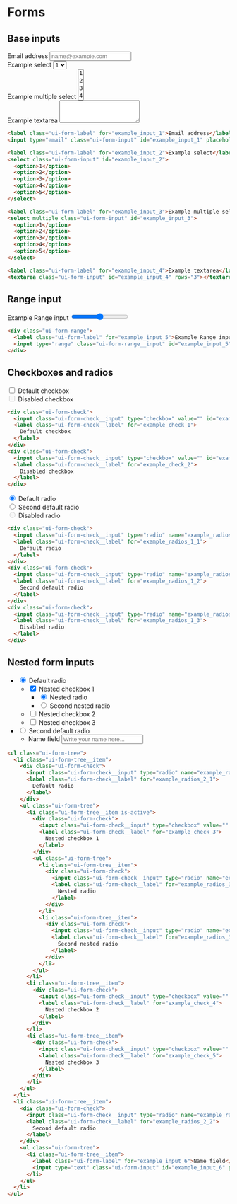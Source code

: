 # Forms

## Base inputs

<div class="custom"> 
  <label class="ui-form-label" for="example_input_1">Email address</label>
  <input type="email" class="ui-form-input" id="example_input_1" placeholder="name@example.com">
</div>

<div class="custom"> 
  <label class="ui-form-label" for="example_input_2">Example select</label>
  <select class="ui-form-input" id="example_input_2">
    <option>1</option>
    <option>2</option>
    <option>3</option>
    <option>4</option>
    <option>5</option>
  </select>
</div>

<div class="custom"> 
  <label class="ui-form-label" for="example_input_3">Example multiple select</label>
  <select multiple class="ui-form-input" id="example_input_3">
    <option>1</option>
    <option>2</option>
    <option>3</option>
    <option>4</option>
    <option>5</option>
  </select>
</div>

<div class="custom"> 
  <label class="ui-form-label" for="example_input_4">Example textarea</label>
  <textarea class="ui-form-input" id="example_input_4" rows="3"></textarea>
</div>


```html
<label class="ui-form-label" for="example_input_1">Email address</label>
<input type="email" class="ui-form-input" id="example_input_1" placeholder="name@example.com">
```
```html
<label class="ui-form-label" for="example_input_2">Example select</label>
<select class="ui-form-input" id="example_input_2">
  <option>1</option>
  <option>2</option>
  <option>3</option>
  <option>4</option>
  <option>5</option>
</select>
```
```html
<label class="ui-form-label" for="example_input_3">Example multiple select</label>
<select multiple class="ui-form-input" id="example_input_3">
  <option>1</option>
  <option>2</option>
  <option>3</option>
  <option>4</option>
  <option>5</option>
</select>
```
```html
<label class="ui-form-label" for="example_input_4">Example textarea</label>
<textarea class="ui-form-input" id="example_input_4" rows="3"></textarea>
```

## Range input

<div class="custom"> 
  <div class="ui-form-range">
    <label class="ui-form-label" for="example_input_5">Example Range input</label>
    <input type="range" class="ui-form-range__input" id="example_input_5">
  </div>
</div>

```html
<div class="ui-form-range">
  <label class="ui-form-label" for="example_input_5">Example Range input</label>
  <input type="range" class="ui-form-range__input" id="example_input_5">
</div>
```

## Checkboxes and radios

<div class="custom"> 
  <div class="ui-form-check">
    <input class="ui-form-check__input" type="checkbox" value="" id="example_check_1">
    <label class="ui-form-check__label" for="example_check_1">
      Default checkbox
    </label>
  </div>
  <div class="ui-form-check">
    <input class="ui-form-check__input" type="checkbox" value="" id="example_check_2" disabled>
    <label class="ui-form-check__label" for="example_check_2">
      Disabled checkbox
    </label>
  </div>
</div>

```html
<div class="ui-form-check">
  <input class="ui-form-check__input" type="checkbox" value="" id="example_check_1">
  <label class="ui-form-check__label" for="example_check_1">
    Default checkbox
  </label>
</div>
<div class="ui-form-check">
  <input class="ui-form-check__input" type="checkbox" value="" id="example_check_2" disabled>
  <label class="ui-form-check__label" for="example_check_2">
    Disabled checkbox
  </label>
</div>
```


<div class="custom">
  <div class="ui-form-check">
    <input class="ui-form-check__input" type="radio" name="example_radios_1" id="example_radios_1_1" value="option1" checked>
    <label class="ui-form-check__label" for="example_radios_1_1">
      Default radio
    </label>
  </div>
  <div class="ui-form-check">
    <input class="ui-form-check__input" type="radio" name="example_radios_1" id="example_radios_1_2" value="option2">
    <label class="ui-form-check__label" for="example_radios_1_2">
      Second default radio
    </label>
  </div>
  <div class="ui-form-check">
    <input class="ui-form-check__input" type="radio" name="example_radios_1" id="example_radios_1_3" value="option3" disabled>
    <label class="ui-form-check__label" for="example_radios_1_3">
      Disabled radio
    </label>
  </div>
</div>


```html
<div class="ui-form-check">
  <input class="ui-form-check__input" type="radio" name="example_radios_1" id="example_radios_1_1" value="option1" checked>
  <label class="ui-form-check__label" for="example_radios_1_1">
    Default radio
  </label>
</div>
<div class="ui-form-check">
  <input class="ui-form-check__input" type="radio" name="example_radios_1" id="example_radios_1_2" value="option2">
  <label class="ui-form-check__label" for="example_radios_1_2">
    Second default radio
  </label>
</div>
<div class="ui-form-check">
  <input class="ui-form-check__input" type="radio" name="example_radios_1" id="example_radios_1_3" value="option3" disabled>
  <label class="ui-form-check__label" for="example_radios_1_3">
    Disabled radio
  </label>
</div>
```

## Nested form inputs

<div class="custom">
<ul class="ui-form-tree">
  <li class="ui-form-tree__item">
    <div class="ui-form-check">
      <input class="ui-form-check__input" type="radio" name="example_radios_2" id="example_radios_2_1" value="option1" checked>
      <label class="ui-form-check__label" for="example_radios_2_1">
        Default radio
      </label>
    </div>
    <ul class="ui-form-tree">
      <li class="ui-form-tree__item is-active">
        <div class="ui-form-check">
          <input class="ui-form-check__input" type="checkbox" value="" id="example_check_3" checked>
          <label class="ui-form-check__label" for="example_check_3">
            Nested checkbox 1
          </label>
        </div>
        <ul class="ui-form-tree">
          <li class="ui-form-tree__item">
            <div class="ui-form-check">
              <input class="ui-form-check__input" type="radio" name="example_radios_3" id="example_radios_3_1" value="option1" checked>
              <label class="ui-form-check__label" for="example_radios_3_1">
                Nested radio
              </label>
            </div>
          </li>
          <li class="ui-form-tree__item">
            <div class="ui-form-check">
              <input class="ui-form-check__input" type="radio" name="example_radios_3" id="example_radios_3_2" value="option1">
              <label class="ui-form-check__label" for="example_radios_3_2">
                Second nested radio
              </label>
            </div>
          </li>
        </ul>
      </li>
      <li class="ui-form-tree__item">
        <div class="ui-form-check">
          <input class="ui-form-check__input" type="checkbox" value="" id="example_check_4">
          <label class="ui-form-check__label" for="example_check_4">
            Nested checkbox 2
          </label>
        </div>
      </li>
      <li class="ui-form-tree__item">
        <div class="ui-form-check">
          <input class="ui-form-check__input" type="checkbox" value="" id="example_check_5">
          <label class="ui-form-check__label" for="example_check_5">
            Nested checkbox 3
          </label>
        </div>
      </li>
    </ul>
  </li>
  <li class="ui-form-tree__item">
    <div class="ui-form-check">
      <input class="ui-form-check__input" type="radio" name="example_radios_2" id="example_radios_2_2" value="option1">
      <label class="ui-form-check__label" for="example_radios_2_2">
        Second default radio
      </label>
    </div>
    <ul class="ui-form-tree">
      <li class="ui-form-tree__item">
        <label class="ui-form-label" for="example_input_6">Name field</label>
        <input type="text" class="ui-form-input" id="example_input_6" placeholder="Write your name here...">
      </li>
    </ul>
  </li>
</ul>
</div>

```html
<ul class="ui-form-tree">
  <li class="ui-form-tree__item">
    <div class="ui-form-check">
      <input class="ui-form-check__input" type="radio" name="example_radios_2" id="example_radios_2_1" value="option1" checked>
      <label class="ui-form-check__label" for="example_radios_2_1">
        Default radio
      </label>
    </div>
    <ul class="ui-form-tree">
      <li class="ui-form-tree__item is-active">
        <div class="ui-form-check">
          <input class="ui-form-check__input" type="checkbox" value="" id="example_check_3" checked>
          <label class="ui-form-check__label" for="example_check_3">
            Nested checkbox 1
          </label>
        </div>
        <ul class="ui-form-tree">
          <li class="ui-form-tree__item">
            <div class="ui-form-check">
              <input class="ui-form-check__input" type="radio" name="example_radios_3" id="example_radios_3_1" value="option1" checked>
              <label class="ui-form-check__label" for="example_radios_3_1">
                Nested radio
              </label>
            </div>
          </li>
          <li class="ui-form-tree__item">
            <div class="ui-form-check">
              <input class="ui-form-check__input" type="radio" name="example_radios_3" id="example_radios_3_2" value="option1">
              <label class="ui-form-check__label" for="example_radios_3_2">
                Second nested radio
              </label>
            </div>
          </li>
        </ul>
      </li>
      <li class="ui-form-tree__item">
        <div class="ui-form-check">
          <input class="ui-form-check__input" type="checkbox" value="" id="example_check_4">
          <label class="ui-form-check__label" for="example_check_4">
            Nested checkbox 2
          </label>
        </div>
      </li>
      <li class="ui-form-tree__item">
        <div class="ui-form-check">
          <input class="ui-form-check__input" type="checkbox" value="" id="example_check_5">
          <label class="ui-form-check__label" for="example_check_5">
            Nested checkbox 3
          </label>
        </div>
      </li>
    </ul>
  </li>
  <li class="ui-form-tree__item">
    <div class="ui-form-check">
      <input class="ui-form-check__input" type="radio" name="example_radios_2" id="example_radios_2_2" value="option1">
      <label class="ui-form-check__label" for="example_radios_2_2">
        Second default radio
      </label>
    </div>
    <ul class="ui-form-tree">
      <li class="ui-form-tree__item">
        <label class="ui-form-label" for="example_input_6">Name field</label>
        <input type="text" class="ui-form-input" id="example_input_6" placeholder="Write your name here...">
      </li>
    </ul>
  </li>
</ul>
```
